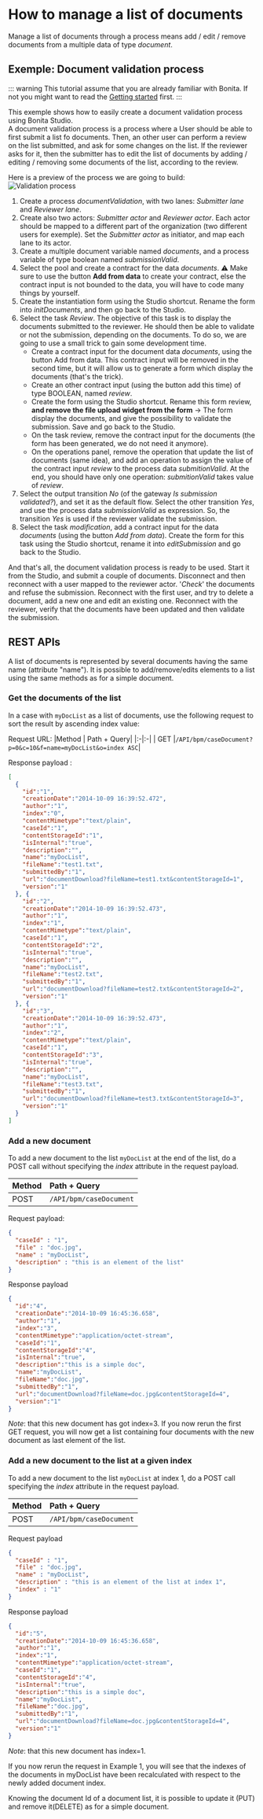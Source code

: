 
# How to manage a list of documents

Manage a list of documents through a process means add / edit / remove documents from a multiple data of type _document_.

## Exemple: Document validation process

::: warning
This tutorial assume that you are already familiar with Bonita. If not you might want to read the [Getting started](getting-started-tutorial.md) first.
:::

This exemple shows how to easily create a document validation process using Bonita Studio.  
A document validation process is a process where a User should be able to first submit a list fo documents. Then, an other user can perform a review on the list submitted, and ask for some changes on the list. If the reviewer asks for it, then the submitter has to edit the list of documents by adding / editing / removing some documents of the list, according to the review.  

Here is a preview of the process we are going to build:  
![Validation process](images/documentValidationProcess.png)

 1. Create a process _documentValidation_, with two lanes: _Submitter lane_ and _Reviewer lane_. 
 2. Create also two actors: _Submitter actor_ and _Reviewer actor_. Each actor should be mapped to a different part of the organization (two different users for exemple). Set the _Submitter actor_ as initiator, and map each lane to its actor.
 3. Create a multiple document variable named _documents_, and a process variable of type boolean named _submissionValid_.
 4. Select the pool and create a contract for the data _documents_.  ⚠️ Make sure to use the button **Add from data** to create your contract, else the contract input is not bounded to the data, you will have to code many things by yourself.
 5. Create the instantiation form using the Studio shortcut. Rename the form into _initDocuments_, and then go back to the Studio.
 6. Select the task _Review_. The objective of this task is to display the documents submitted to the reviewer. He should then be able to validate or not the submission, depending on the documents. To do so, we are going to use a small trick to gain some development time.
    - Create a contract input for the document data _documents_, using the button Add from data. This contract input will be removed in the second time, but it will allow us to generate a form which display the documents (that's the trick).
    - Create an other contract input (using the button add this time) of type BOOLEAN, named _review_.
    - Create the form using the Studio shortcut. Rename this form review, **and remove the file upload widget from the form** -> The form display the documents, and give the possibility to validate the submission. Save and go back to the Studio.
    - On the task review, remove the contract input for the documents (the form has been generated, we do not need it anymore). 
    - On the operations panel, remove the operation that update the list of documents (same idea), and add an operation to assign the value of the contract input _review_ to the process data _submitionValid_. At the end, you should have only one operation: _submitionValid_ takes value of _review_.
 7. Select the output transition _No_ (of the gateway _Is submission validated?_), and set it as the default flow. Select the other transition _Yes_, and use the process data _submissionValid_ as expression. So, the transition _Yes_ is used if the reviewer validate the submission.
 8. Select the task _modification_, add a contract input for the data _documents_ (using the button _Add from data_). Create the form for this task using the Studio shortcut, rename it into _editSubmission_ and go back to the Studio. 

And that's all, the document validation process is ready to be used. Start it from the Studio, and submit a couple of documents. Disconnect and then reconnect with a user mapped to the reviewer actor. '_Check_' the documents and refuse the submission. Reconnect with the first user, and try to delete a document, add a new one and edit an existing one. Reconnect with the reviewer, verify that the documents have been updated and then validate the submission.
 
## REST APIs

A list of documents is represented by several documents having the same name (attribute "name"). 
It is possible to add/remove/edits elements to a list using the same methods as for a simple document.

### Get the documents of the list

In a case with `myDocList` as a list of documents, use the following request to sort the result by ascending index value:

Request URL:
|Method | Path + Query|
|:-|:-|
| GET |`/API/bpm/caseDocument?p=0&c=10&f=name=myDocList&o=index ASC`|

Response payload :

```json
[
  { 
    "id":"1", 
    "creationDate":"2014-10-09 16:39:52.472", 
    "author":"1", 
    "index":"0", 
    "contentMimetype":"text/plain", 
    "caseId":"1", 
    "contentStorageId":"1", 
    "isInternal":"true", 
    "description":"", 
    "name":"myDocList", 
    "fileName":"test1.txt", 
    "submittedBy":"1", 
    "url":"documentDownload?fileName=test1.txt&contentStorageId=1", 
    "version":"1" 
  }, {
    "id":"2", 
    "creationDate":"2014-10-09 16:39:52.473", 
    "author":"1", 
    "index":"1", 
    "contentMimetype":"text/plain", 
    "caseId":"1", 
    "contentStorageId":"2", 
    "isInternal":"true", 
    "description":"", 
    "name":"myDocList", 
    "fileName":"test2.txt", 
    "submittedBy":"1", 
    "url":"documentDownload?fileName=test2.txt&contentStorageId=2", 
    "version":"1" 
  }, {
    "id":"3", 
    "creationDate":"2014-10-09 16:39:52.473", 
    "author":"1", 
    "index":"2", 
    "contentMimetype":"text/plain", 
    "caseId":"1", 
    "contentStorageId":"3", 
    "isInternal":"true", 
    "description":"", 
    "name":"myDocList", 
    "fileName":"test3.txt", 
    "submittedBy":"1", 
    "url":"documentDownload?fileName=test3.txt&contentStorageId=3",
    "version":"1"
  }
]
```

### Add a new document

To add a new document to the list `myDocList` at the end of the list, do a POST call without specifying the _index_ attribute in the request payload.

|Method | Path + Query|
|:-|:-|
| POST |`/API/bpm/caseDocument` |

Request payload:

```json
{ 
  "caseId" : "1", 
  "file" : "doc.jpg", 
  "name" : "myDocList", 
  "description" : "this is an element of the list" 
}
```   

Response payload

```json
{
  "id":"4", 
  "creationDate":"2014-10-09 16:45:36.658", 
  "author":"1", 
  "index":"3", 
  "contentMimetype":"application/octet-stream", 
  "caseId":"1", 
  "contentStorageId":"4", 
  "isInternal":"true", 
  "description":"this is a simple doc", 
  "name":"myDocList", 
  "fileName":"doc.jpg", 
  "submittedBy":"1", 
  "url":"documentDownload?fileName=doc.jpg&contentStorageId=4", 
  "version":"1" 
}
```
    

_Note_: that this new document has got index=3\. 
If you now rerun the first GET request, you will now get a list containing four documents with the new document as last element of the list.

### Add a new document to the list at a given index

To add a new document to the list `myDocList` at index 1\, do a POST call specifying the _index_ attribute in the request payload.

|Method | Path + Query|
|:-|:-|
| POST |`/API/bpm/caseDocument` |

Request payload

```json 
{ 
  "caseId" : "1", 
  "file" : "doc.jpg", 
  "name" : "myDocList", 
  "description" : "this is an element of the list at index 1", 
  "index" : "1"
}
```

Response payload

```json 
{
  "id":"5", 
  "creationDate":"2014-10-09 16:45:36.658", 
  "author":"1", 
  "index":"1", 
  "contentMimetype":"application/octet-stream", 
  "caseId":"1", 
  "contentStorageId":"4", 
  "isInternal":"true", 
  "description":"this is a simple doc", 
  "name":"myDocList", 
  "fileName":"doc.jpg", 
  "submittedBy":"1", 
  "url":"documentDownload?fileName=doc.jpg&contentStorageId=4", 
  "version":"1" 
}
```

_Note_: that this new document has index=1\. 

If you now rerun the request in Example 1, you will see that the indexes of the documents in myDocList have been 
recalculated with respect to the newly added document index.

Knowing the document Id of a document list, it is possible to update it (PUT) and remove it(DELETE) as for a simple document.

